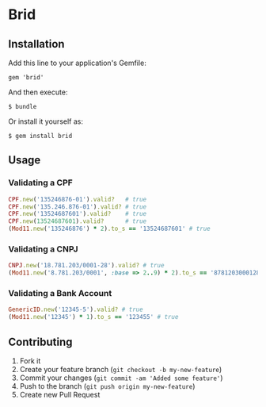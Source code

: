 # Brid


## Installation

Add this line to your application's Gemfile:

    gem 'brid'

And then execute:

    $ bundle

Or install it yourself as:

    $ gem install brid

## Usage

### Validating a CPF

``` ruby
CPF.new('135246876-01').valid?   # true
CPF.new('135.246.876-01').valid? # true
CPF.new('13524687601').valid?    # true
CPF.new(13524687601).valid?      # true
(Mod11.new('135246876') * 2).to_s == '13524687601' # true
```

### Validating a CNPJ

``` ruby
CNPJ.new('18.781.203/0001-28').valid? # true
(Mod11.new('8.781.203/0001', :base => 2..9) * 2).to_s == '8781203000128' # true
``` 
  
### Validating a Bank Account

``` ruby
GenericID.new('12345-5').valid? # true
(Mod11.new('12345') * 1).to_s == '123455' # true
```

## Contributing

1. Fork it
2. Create your feature branch (`git checkout -b my-new-feature`)
3. Commit your changes (`git commit -am 'Added some feature'`)
4. Push to the branch (`git push origin my-new-feature`)
5. Create new Pull Request
